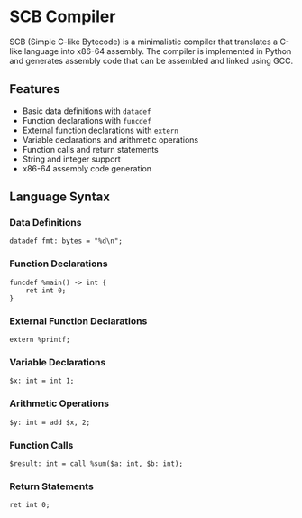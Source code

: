 # SCB Compiler

SCB (Simple C-like Bytecode) is a minimalistic compiler that translates a C-like language into x86-64 assembly. The compiler is implemented in Python and generates assembly code that can be assembled and linked using GCC.

## Features

- Basic data definitions with `datadef`
- Function declarations with `funcdef`
- External function declarations with `extern`
- Variable declarations and arithmetic operations
- Function calls and return statements
- String and integer support
- x86-64 assembly code generation

## Language Syntax

### Data Definitions

```scb
datadef fmt: bytes = "%d\n";
```

### Function Declarations

```scb
funcdef %main() -> int {
    ret int 0;
}
```

### External Function Declarations

```scb
extern %printf;
```

### Variable Declarations

```scb
$x: int = int 1;
```

### Arithmetic Operations

```scb
$y: int = add $x, 2;
```

### Function Calls

```scb
$result: int = call %sum($a: int, $b: int);
```

### Return Statements

```scb
ret int 0;
```

